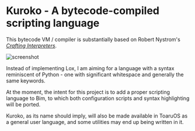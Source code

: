 # Kuroko - A bytecode-compiled scripting language

This bytecode VM / compiler is substantially based on Robert Nystrom's [_Crafting Interpreters_](https://craftinginterpreters.com/).

![screenshot](https://cdn.discordapp.com/attachments/711112727426367571/792981309675929640/Screenshot_from_2020-12-28_14-04-02.png)

Instead of implementing Lox, I am aiming for a language with a syntax reminiscent of Python - one with significant whitespace and generally the same keywords.

At the moment, the intent for this project is to add a proper scripting language to Bim, to which both configuration scripts and syntax highlighting will be ported.

Kuroko, as its name should imply, will also be made available in ToaruOS as a general user language, and some utilities may end up being written in it.
